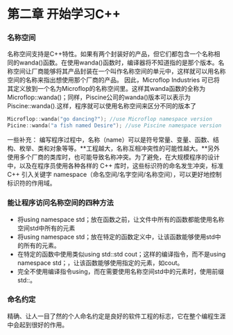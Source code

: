 # 第二章	开始学习C++



### 名称空间

​		名称空间支持是C++特性。如果有两个封装好的产品，但它们都包含一个名称相同的wanda()函数。在使用wanda()函数时，编译器将不知道指的是那个版本。名称空间让厂商能够将其产品封装在一个叫作名称空间的单元中，这样就可以用名称空间的名称来指出想使用那个厂商的产品。
因此，Microflop Industries 可已将其定义放到一个名为Microflop的名称空间里。这样其wanda函数的全称为Microflop::wanda()；同样，Piscine公司的wanda()版本可以表示为Piscine::wanda().这样，程序就可以使用名称空间来区分不同的版本了

```C++
Microflop::wanda("go dancing?"); //use Microflop namespace version
Picine::wanda("a fish named Desire"); //use Piscine namespace version
```

一些补充：
		编写程序过程中，名称（name）可以是符号常量、变量、函数、结构、枚举、类和对象等等。**工程越大，名称互相冲突性的可能性越大。**另外使用多个厂商的类库时，也可能导致名称冲突。为了避免，在大规模程序的设计中，以及在程序员使用各种各样的 C++ 库时，这些标识符的命名发生冲突，标准 C++ 引入关键字 namespace（命名空间/名字空间/名称空间），可以更好地控制标识符的作用域。



### 能让程序访问名称空间的四种方法

- 将using namespace std；放在函数之前，让文件中所有的函数都能使用名称空间std中所有的元素
- 将using namespace std；放在特定的函数定义中，让该函数能够使用std中的所有的元素。
- 在特定的函数中使用类似using std::std cout；这样的编译指令，而不是using namespace std；，让该函数能够使用指定的元素，如cout。
- 完全不使用编译指令using，而在需要使用名称空间std中的元素时，使用前缀std::。

### 命名约定

​		精确、让人一目了然的个人命名约定是良好的软件工程的标志，它在整个编程生涯中会起到很好的作用。

